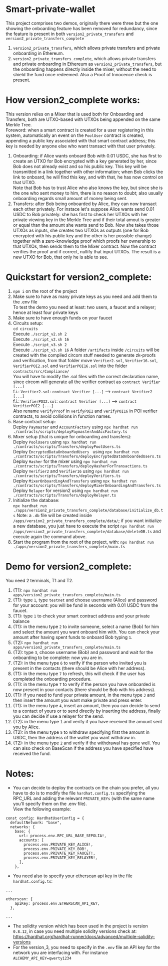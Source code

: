 # Smart-private-wallet
This project comprises two demos, originally there were three but the one showing the onboarding feature has been removed for redundancy, since the feature is present in both ```version2_private_transfers``` and ```version2_private_transfers_complete```
1) ```version2_private_transfers```, which allows private transfers and private onboarding in Ethereum.
2) ```version2_private_transfers_complete```, which allows private transfers and private onboarding in Ethereum as ```version2_private_transfers```, but the onboarding happens directly inside the mixer, without the need to shield the fund once redeemed. Also a Proof of Innocence check is present.

# How version2_complete works:
This version relies on a Mixer that is used both for Onboarding and Transfers, both are UTXO-based with UTXOs being appended on the same Merkle Tree.  
Foreword: when a smart contract is created for a user registering in this system, automatically an event on the ```PoolUser``` contract is created, appending a public key associated with that smart contract address; this key is needed by anyone else who want transact with that user privately.  
1) Onboarding: if Alice wants onboard Bob with 0.01 USDC, she has first to create an UTXO for Bob encrypted with a key generated by her, since Bob does not already exist and so his public key. This key will be transmitted in a link together with other information; when Bob clicks the link to onboard, he will find this key, and with that, he has now control on that UTXO.  
Note that Bob has to trust Alice who also knows the key, but since she is the one who sent money to him, there is no reason to doubt; also usually onboarding regards small amount of money being sent.
2) Transfers: after Bob being onboarded by Alice, they can now transact each other privately. For instace let's suppose Alice wants send 0.01 USDC to Bob privately: she has first to check her UTXOs with her private viewing key in the Merkle Tree and if their total amout is greater or equal than the amount she wants send to Bob. Now she takes those UTXOs as inputs, she creates two UTXOs as outputs (one for Bob encrypted with his public key and the other is her possible change) together with a zero-knowledge proof which proofs her ownership to that UTXOs, then sends them to the Mixer contract. Now the contract verifies the proof and if correct, nullify that input UTXOs. The result is a new UTXO for Bob, that only he is able to see.

# Quickstart for version2_complete:
1) ```npm i``` on the root of the project
2) Make sure to have as many private keys as you need and add them to the .env file  
To test the demo you need at least: two users, a faucet and a relayer; hence at least four private keys
3) Make sure to have enough funds on your faucet
4) Circuits setup:  
```cd circuits```  
Execute ```./script_v2.sh 2```  
Execute ```./script_v2.sh 16```   
Execute ```./script_v3.sh 2```  
Execute ```./script_v3.sh 16``` 
A folder ```/artifacts``` inside ```/circuits``` will be created with the compiled circom stuff needed to generate zk-proofs and verification, from that folder move ```Verifier2.sol```, ```Verifier16.sol```, ```VerifierPOI2.sol``` and ```VerifierPOI16.sol``` into the folder ```contracts/src/Compliance/```  
You will have to modify the .sol files with the correct declaration name, since circom will generate all the verifier contract as ```contract Verifier [...]```  
f.i.: ```Verifier2.sol```: ```contract Verifier [...]``` --> ```contract Verifier2 [...]```  
f.i.: ```VerifierPOI2.sol```: ```contract Verifier [...]``` --> ```contract VerifierPOI2 [...]```  
Also rename ```verifyProof``` in ```verifyPOI2``` and ```verifyPOI16``` in POI verifier contracts, to avoid collisions in function names.
5) Base contract setup:   
Deploy ```Paymaster``` and ```AccountFactory``` using ```npx hardhat run ./contracts/scripts/deployPaymasterAndAccFactory.ts```    
6) Mixer setup (that is unique for onboarding and transfers):      
Deploy ```PoolUsers``` using ```npx hardhat run ./contracts/scripts/Transfers/deployPoolUsers.ts```  
Deploy ```EncryptedDataOnboardedUsers ``` using ```npx hardhat run ./contracts/scripts/Transfers/deployEncryptedDataOnboardedUsers.ts```
Deploy ```Hasher``` for the mixer using ```npx hardhat run ./contracts/scripts/Transfers/deployHasherForTransactions.ts```  
Deploy ```Verifier2``` and ```Verifier16``` using ```npx hardhat run ./contracts/scripts/Transfers/deployVerifiers.ts```  
Deploy ```MixerOnboardingAndTransfers``` using ```npx hardhat run ./contracts/scripts/Transfers/deployMixerOnboardingAndTransfers.ts```  
Deploy ```Relayer``` for version2 using  ```npx hardhat run ./contracts/scripts/Transfers/deployRelayer.ts```  
7) Initialize the database:   
```npx hardhat run ./apps/version2_private_transfers_complete/database/initialize_db.ts``` 
Note: a ```.db``` file will be created inside ```/apps/version2_private_transfers_complete/data/```;  if you want initialize a new database, you just have to execute the script ```npx hardhat run /apps/version2_private_transfers_complete/database/deleteDB.ts``` and execute again the command above.
9) Start the program from the root of the project, with:
 ```npx hardhat run ./apps/version2_private_transfers_complete/main.ts```  

# Demo for version2_complete:
You need 2 terminals, T1 and T2.
1) (T1): ```npx hardhat run apps/version2_private_transfers_complete/main.ts```  
2) (T1): type ```1```, type ```testnet``` and choose username (Alice) and password for your account: you will be fund in seconds with 0.01 USDC from the faucet.
3) (T1): type  ```1``` to check your smart contract address and your private balance
4) (T1): in the menu type ```2``` to invite someone, select a name (Bob) for him and select the amount you want onboard him with. You can check your amount after having spent funds to onboard Bob typing  ```1```.
5) (T2): ```npx hardhat run apps/version2_private_transfers_complete/main.ts``` 
6) (T2): type ```3```, choose username (Bob) and password and wait for the onboarding to be complete: now you are in.
7) (T2): in the menu type ```6``` to verify if the person who invited you is present in the contacts (there should be Alice with her address).
8) (T1): in the menu type ```7``` to refresh, this will check if the user has completed the onboarding procedure. 
9) (T1): in the menu type ```7``` to verify if the person you have onboarded is now present in your contacts (there should be Bob with his address).
10) (T1): if you need to fund your private amount, in the menu type ```3``` and then insert the amount you want make private and press enter.
11) (T1): in the menu type ```4```, insert an amount, then you can decide to send to a contact of yours or to send directly by inserting the address, finally you can decide if use a relayer for the send.
12) (T2): in the menu type ```1``` and verify if you have received the amount sent you by Alice.
13) (T2): in the menu type ```5``` to withdraw specifying first the amount in USDC, then the address of the wallet you want withdraw in.
14) (T2): in the menu type ```2``` and verify if the withdrawal has gone well. You can also check on BaseScan if the address you have specified have received the fund.

# Notes:
- You can decide to deploy the contracts on the chain you prefer, all you have to do is to modify the file ```hardhat.config.ts``` specifying the RPC_URL and adding the relevant ```PRIVATE_KEYs``` (with the same name you'll specify them on the .env file).  
View the following example:  

```
const config: HardhatUserConfig = {
  defaultNetwork: "base",
  networks: {
    base: {
      url: process.env.RPC_URL_BASE_SEPOLIA!,
      accounts: [
        process.env.PRIVATE_KEY_ALICE!,
        process.env.PRIVATE_KEY_BOB!,
        process.env.PRIVATE_KEY_FAUCET!,
        process.env.PRIVATE_KEY_RELAYER!,
      ],
    },  
```
  
- You need also to specify your etherscan api key in the file ```hardhat.config.ts```:
```
...

etherscan: {
    apiKey: process.env.ETHERSCAN_API_KEY, 
  },

...
```
- The solidity version which has been used in the project is version ```0.8.12```, in case you need multiple solidity versions check at: https://hardhat.org/hardhat-runner/docs/advanced/multiple-solidity-versions
- For the version_3, you need to specify in the ```.env``` file an API key for the network you are interfacing with. For instance ```ALCHEMY_API_KEY=qwerty1234```